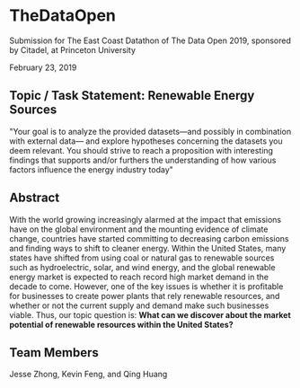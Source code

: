 # TheDataOpen
Submission for The East Coast Datathon of The Data Open 2019, sponsored by Citadel, at Princeton University

February 23, 2019

## Topic / Task Statement: Renewable Energy Sources
"Your goal is to analyze the provided datasets&mdash;and possibly in combination with external data&mdash;
and explore hypotheses concerning the datasets you deem relevant. You should strive to reach a 
proposition with interesting findings that supports and/or furthers the understanding of how various 
factors influence the energy industry today"

## Abstract
With the world growing increasingly alarmed at the impact that emissions have on the global 
environment and the mounting evidence of climate change, countries have started committing
to decreasing carbon emissions and finding ways to shift to cleaner energy. Within the United
States, many states have shifted from using coal or natural gas to renewable sources such as
hydroelectric, solar, and wind energy, and the global renewable energy market is expected
to reach record high market demand in the decade to come.
However, one of the key issues is whether it is profitable for businesses to create power plants
that rely renewable resources, and whether or not the current supply and demand make such
businesses viable. Thus, our topic question is: **What can we discover about the market
potential of renewable resources within the United States?**

## Team Members
Jesse Zhong, Kevin Feng, and Qing Huang

